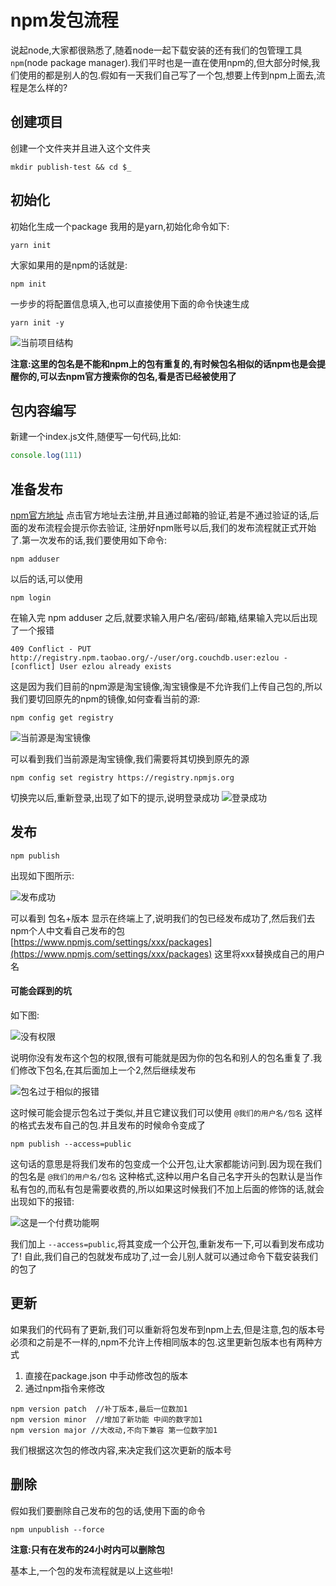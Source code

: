# npm发包流程
说起node,大家都很熟悉了,随着node一起下载安装的还有我们的包管理工具`npm`(node package manager).我们平时也是一直在使用npm的,但大部分时候,我们使用的都是别人的包.假如有一天我们自己写了一个包,想要上传到npm上面去,流程是怎么样的?

## 创建项目
创建一个文件夹并且进入这个文件夹
```
mkdir publish-test && cd $_
```
## 初始化
初始化生成一个package
我用的是yarn,初始化命令如下:
 ```
 yarn init
 ```
大家如果用的是npm的话就是:
```
npm init
```
一步步的将配置信息填入,也可以直接使用下面的命令快速生成
```
yarn init -y
```
![当前项目结构](https://img-blog.csdnimg.cn/20191225095600904.png)

**注意:这里的包名是不能和npm上的包有重复的,有时候包名相似的话npm也是会提醒你的,可以去npm官方搜索你的包名,看是否已经被使用了**

## 包内容编写
新建一个index.js文件,随便写一句代码,比如:

```javascript
console.log(111)
```
## 准备发布
[npm官方地址](https://www.npmjs.com/) 点击官方地址去注册,并且通过邮箱的验证,若是不通过验证的话,后面的发布流程会提示你去验证,
注册好npm账号以后,我们的发布流程就正式开始了.第一次发布的话,我们要使用如下命令:
```
npm adduser
```
以后的话,可以使用
```
npm login
```
在输入完 npm adduser 之后,就要求输入用户名/密码/邮箱,结果输入完以后出现了一个报错
```
409 Conflict - PUT http://registry.npm.taobao.org/-/user/org.couchdb.user:ezlou - [conflict] User ezlou already exists
```
这是因为我们目前的npm源是淘宝镜像,淘宝镜像是不允许我们上传自己包的,所以我们要切回原先的npm的镜像,如何查看当前的源:
```
npm config get registry
```
![当前源是淘宝镜像](https://img-blog.csdnimg.cn/20191225101129505.png)

可以看到我们当前源是淘宝镜像,我们需要将其切换到原先的源
```
npm config set registry https://registry.npmjs.org
```
切换完以后,重新登录,出现了如下的提示,说明登录成功
![登录成功](https://img-blog.csdnimg.cn/20191225101730542.png)

## 发布
```
npm publish
```
出现如下图所示: 

![发布成功](https://img-blog.csdnimg.cn/20191225101859553.png)

可以看到 包名+版本 显示在终端上了,说明我们的包已经发布成功了,然后我们去npm个人中文看自己发布的包 [https://www.npmjs.com/settings/xxx/packages](https://www.npmjs.com/settings/xxx/packages) 这里将xxx替换成自己的用户名
#### 可能会踩到的坑
如下图:

![没有权限](https://img-blog.csdnimg.cn/20191225103900189.png)

说明你没有发布这个包的权限,很有可能就是因为你的包名和别人的包名重复了.我们修改下包名,在其后面加上一个2,然后继续发布

![包名过于相似的报错](https://img-blog.csdnimg.cn/2019122510425146.png)

这时候可能会提示包名过于类似,并且它建议我们可以使用 `@我们的用户名/包名` 这样的格式去发布自己的包.并且发布的时候命令变成了
```
npm publish --access=public
```
这句话的意思是将我们发布的包变成一个公开包,让大家都能访问到.因为现在我们的包名是 `@我们的用户名/包名`  这种格式,这种以用户名自己名字开头的包默认是当作私有包的,而私有包是需要收费的,所以如果这时候我们不加上后面的修饰的话,就会出现如下的报错:

![这是一个付费功能啊](https://img-blog.csdnimg.cn/20191225104754347.png)

我们加上 `--access=public`,将其变成一个公开包,重新发布一下,可以看到发布成功了!
自此,我们自己的包就发布成功了,过一会儿别人就可以通过命令下载安装我们的包了

## 更新
如果我们的代码有了更新,我们可以重新将包发布到npm上去,但是注意,包的版本号必须和之前是不一样的,npm不允许上传相同版本的包.这里更新包版本也有两种方式

 1. 直接在package.json 中手动修改包的版本
 2. 通过npm指令来修改
 ```
 npm version patch  //补丁版本,最后一位数加1 
 npm version minor  //增加了新功能 中间的数字加1
 npm version major //大改动,不向下兼容 第一位数字加1
 ```
我们根据这次包的修改内容,来决定我们这次更新的版本号
## 删除
假如我们要删除自己发布的包的话,使用下面的命令
```
npm unpublish --force
```
**注意:只有在发布的24小时内可以删除包**

基本上,一个包的发布流程就是以上这些啦!